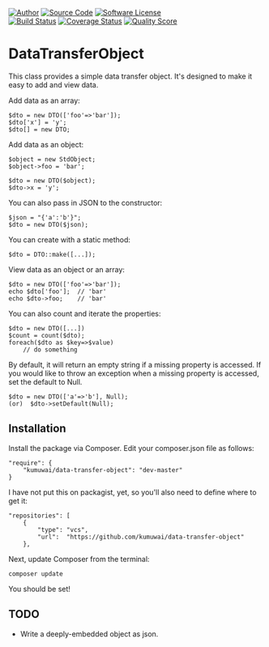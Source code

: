<p>
<a href="mailto://joel@kumuwai.com"><img src="http://img.shields.io/badge/author-joel-blue.svg" alt="Author"></a>
<a href="https://github.com/kumuwai/data-transfer-object"><img src="http://img.shields.io/badge/source-kumuwai%2Fdata--transfer--object-blue.svg" alt="Source Code"></a>
<a href="LICENSE.md"><img src="https://img.shields.io/badge/license-MIT-brightgreen.svg" alt="Software License"></a>
<br>
<a href="https://travis-ci.org/kumuwai/data-transfer-object"><img src="https://img.shields.io/travis/kumuwai/data-transfer-object/master.svg" alt="Build Status"></a>
<a href='https://coveralls.io/r/kumuwai/data-transfer-object'><img src='https://coveralls.io/repos/kumuwai/data-transfer-object/badge.svg' alt='Coverage Status' /></a>
<a href="https://scrutinizer-ci.com/g/kumuwai/data-transfer-object"><img src="https://img.shields.io/scrutinizer/g/kumuwai/data-transfer-object.svg" alt="Quality Score"></a>
</p>


DataTransferObject
===================
This class provides a simple data transfer object. It's designed to make it easy to add and view data. 

Add data as an array:

    $dto = new DTO(['foo'=>'bar']);
    $dto['x'] = 'y';
    $dto[] = new DTO;

Add data as an object:

    $object = new StdObject;
    $object->foo = 'bar';

    $dto = new DTO($object);
    $dto->x = 'y';

You can also pass in JSON to the constructor:

    $json = "{'a':'b'}";
    $dto = new DTO($json);

You can create with a static method:

    $dto = DTO::make([...]);

View data as an object or an array:

    $dto = new DTO(['foo'=>'bar']);
    echo $dto['foo'];  // 'bar'
    echo $dto->foo;    // 'bar'

You can also count and iterate the properties:

    $dto = new DTO([...])
    $count = count($dto);
    foreach($dto as $key=>$value)
        // do something

By default, it will return an empty string if a missing property is accessed. If you would like to throw an exception when a missing property is accessed, set the default to Null.

    $dto = new DTO(['a'=>'b'], Null);
    (or)  $dto->setDefault(Null);


Installation
------------
Install the package via Composer. Edit your composer.json file as follows:

    "require": {
        "kumuwai/data-transfer-object": "dev-master"
    }

I have not put this on packagist, yet, so you'll also need to define where to get it:

    "repositories": [
        {
            "type": "vcs",
            "url":  "https://github.com/kumuwai/data-transfer-object"
        },

Next, update Composer from the terminal:

    composer update

You should be set!


TODO
-------
* Write a deeply-embedded object as json.

